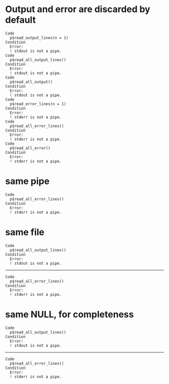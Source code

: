 # Output and error are discarded by default

    Code
      p$read_output_lines(n = 1)
    Condition
      Error:
      ! stdout is not a pipe.
    Code
      p$read_all_output_lines()
    Condition
      Error:
      ! stdout is not a pipe.
    Code
      p$read_all_output()
    Condition
      Error:
      ! stdout is not a pipe.
    Code
      p$read_error_lines(n = 1)
    Condition
      Error:
      ! stderr is not a pipe.
    Code
      p$read_all_error_lines()
    Condition
      Error:
      ! stderr is not a pipe.
    Code
      p$read_all_error()
    Condition
      Error:
      ! stderr is not a pipe.

# same pipe

    Code
      p$read_all_error_lines()
    Condition
      Error:
      ! stderr is not a pipe.

# same file

    Code
      p$read_all_output_lines()
    Condition
      Error:
      ! stdout is not a pipe.

---

    Code
      p$read_all_error_lines()
    Condition
      Error:
      ! stderr is not a pipe.

# same NULL, for completeness

    Code
      p$read_all_output_lines()
    Condition
      Error:
      ! stdout is not a pipe.

---

    Code
      p$read_all_error_lines()
    Condition
      Error:
      ! stderr is not a pipe.

